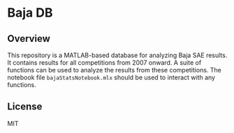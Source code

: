 # Baja DB

## Overview

This repository is a MATLAB-based database for analyzing Baja SAE results. It contains results for all competitions from 2007 onward. A suite of functions can be used to analyze the results from these competitions. The notebook file `bajaStatsNotebook.mlx` should be used to interact with any functions.

## License

MIT
